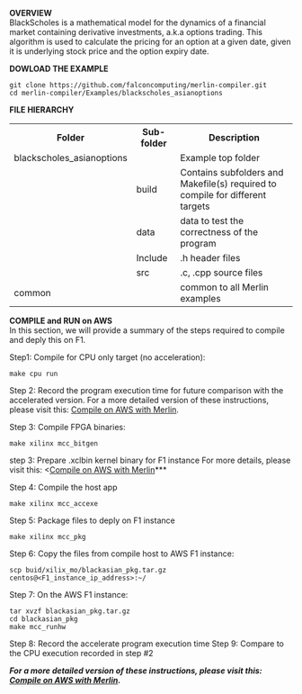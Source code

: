 **OVERVIEW**<br>
BlackScholes is a mathematical model for the dynamics of a financial market containing derivative investments, a.k.a options  trading.  This algorithm is used to calculate the pricing for an option at a given date, given it is underlying stock price and the option expiry date.

**DOWLOAD THE EXAMPLE**<br>
```
git clone https://github.com/falconcomputing/merlin-compiler.git
cd merlin-compiler/Examples/blackscholes_asianoptions
```

**FILE HIERARCHY**<br>
<TABLE>
 <TR><TH>Folder</TH><TH>Sub-folder</TH><TH>Description</TH></TR>
 <TR><TD>blackscholes_asianoptions</TD><TD>     </TD><TD>Example top folder</TD></TR>
 <TR><TD>      </TD><TD>build</TD><TD>Contains subfolders and Makefile(s) required to compile for different targets</TD></TR>
 <TR><TD>      </TD><TD>data</TD><TD>data to test the correctness of the program</TD></TR>
 <TR><TD>      </TD><TD>Include</TD><TD>.h  header files</TD></TR>
 <TR><TD>      </TD><TD>src</TD><TD>.c, .cpp source files</TD></TR>
 <TR><TD>common</TD></TD>   <TD><TD>common to all Merlin examples</TD></TR>
</TABLE>
 
**COMPILE and RUN on AWS**<br>
In this section, we will provide a summary of the steps required to compile and deply this on F1. 

Step1: Compile for CPU only target (no acceleration):
```
make cpu run
```

Step 2: Record the program execution time for future comparison with the accelerated version. For a more detailed version of these instructions, please visit this: <a href="COMPILE.md">Compile on AWS with Merlin</a>.

Step 3: Compile FPGA binaries:
```
make xilinx mcc_bitgen
```

step 3: Prepare .xclbin kernel binary for F1 instance
For more details, please visit this: <<a href="COMPILE.md">Compile on AWS with Merlin</a>***

Step 4: Compile the host app
```
make xilinx mcc_accexe
```

Step 5: Package files to deply on F1 instance
```
make xilinx mcc_pkg
```

Step 6: Copy the files from compile host to AWS F1 instance:
```
scp buid/xilix_mo/blackasian_pkg.tar.gz centos@<F1_instance_ip_address>:~/
```

Step 7: On the AWS F1 instance:
```
tar xvzf blackasian_pkg.tar.gz 
cd blackasian_pkg
make mcc_runhw
```

Step 8: Record the accelerate program execution time 
Step 9: Compare to the CPU execution recorded in step #2 

***For a more detailed version of these instructions, please visit this: <a href="COMPILE.md">Compile on AWS with Merlin</a>.***
